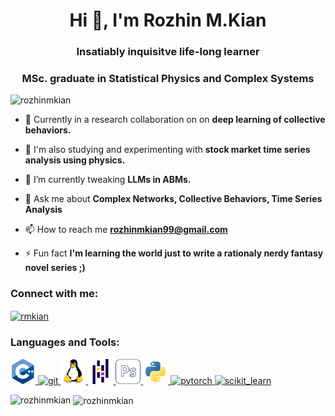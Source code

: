 <h1 align="center">Hi 👋, I'm Rozhin M.Kian</h1>
<h3 align="center">Insatiably inquisitve life-long learner</h3>
<h3 align="center">MSc. graduate in Statistical Physics and Complex Systems</h3>

<p align="left"> <img src="https://komarev.com/ghpvc/?username=rozhinmkian&label=Profile%20views&color=0e75b6&style=flat" alt="rozhinmkian" /> </p>

- 🔭 Currently in a research collaboration on on **deep learning of collective behaviors.**

- 🧩 I'm also studying and experimenting with **stock market time series analysis using physics.**

- 🌱 I’m currently tweaking **LLMs in ABMs.**

- 💬 Ask me about **Complex Networks, Collective Behaviors, Time Series Analysis**

- 📫 How to reach me **rozhinmkian99@gmail.com**

- ⚡ Fun fact **I'm learning the world just to write a rationaly nerdy fantasy novel series ;)**

<h3 align="left">Connect with me:</h3>
<p align="left">
<a href="https://linkedin.com/in/rmkian" target="blank"><img align="center" src="https://raw.githubusercontent.com/rahuldkjain/github-profile-readme-generator/master/src/images/icons/Social/linked-in-alt.svg" alt="rmkian" height="30" width="40" /></a>
</p>

<h3 align="left">Languages and Tools:</h3>
<p align="left"> <a href="https://www.w3schools.com/cpp/" target="_blank" rel="noreferrer"> <img src="https://raw.githubusercontent.com/devicons/devicon/master/icons/cplusplus/cplusplus-original.svg" alt="cplusplus" width="40" height="40"/> </a> <a href="https://git-scm.com/" target="_blank" rel="noreferrer"> <img src="https://www.vectorlogo.zone/logos/git-scm/git-scm-icon.svg" alt="git" width="40" height="40"/> </a> <a href="https://www.linux.org/" target="_blank" rel="noreferrer"> <img src="https://raw.githubusercontent.com/devicons/devicon/master/icons/linux/linux-original.svg" alt="linux" width="40" height="40"/> </a> <a href="https://pandas.pydata.org/" target="_blank" rel="noreferrer"> <img src="https://raw.githubusercontent.com/devicons/devicon/2ae2a900d2f041da66e950e4d48052658d850630/icons/pandas/pandas-original.svg" alt="pandas" width="40" height="40"/> </a> <a href="https://www.photoshop.com/en" target="_blank" rel="noreferrer"> <img src="https://raw.githubusercontent.com/devicons/devicon/master/icons/photoshop/photoshop-line.svg" alt="photoshop" width="40" height="40"/> </a> <a href="https://www.python.org" target="_blank" rel="noreferrer"> <img src="https://raw.githubusercontent.com/devicons/devicon/master/icons/python/python-original.svg" alt="python" width="40" height="40"/> </a> <a href="https://pytorch.org/" target="_blank" rel="noreferrer"> <img src="https://www.vectorlogo.zone/logos/pytorch/pytorch-icon.svg" alt="pytorch" width="40" height="40"/> </a> <a href="https://scikit-learn.org/" target="_blank" rel="noreferrer"> <img src="https://upload.wikimedia.org/wikipedia/commons/0/05/Scikit_learn_logo_small.svg" alt="scikit_learn" width="40" height="40"/> </a> </p>

<p><img align="left" src="https://github-readme-stats.vercel.app/api/top-langs?username=rozhinmkian&show_icons=true&locale=en&layout=compact" alt="rozhinmkian" /></p>

<p>&nbsp;<img align="center" src="https://github-readme-stats.vercel.app/api?username=rozhinmkian&show_icons=true&locale=en" alt="rozhinmkian" /></p>
